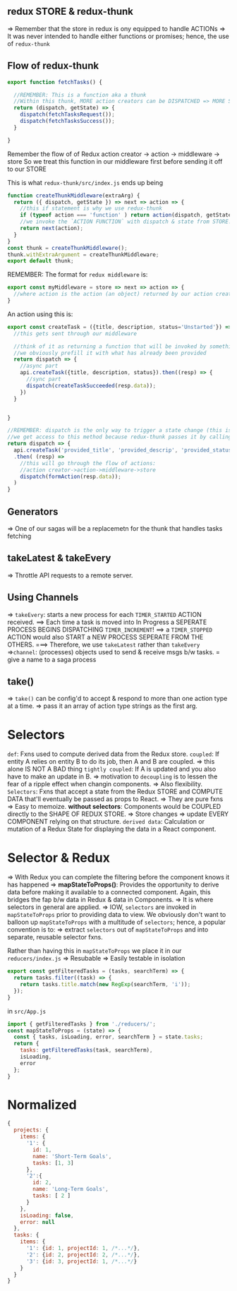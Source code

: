 
## redux STORE & redux-thunk
=> Remember that the store in redux is ony equipped to handle ACTIONs
=> It was never intended to handle either functions or promises; hence, 
the use of `redux-thunk`


## Flow of redux-thunk
```js
export function fetchTasks() {

  //REMEMBER: This is a function aka a thunk 
  //Within this thunk, MORE action creators can be DISPATCHED => MORE SIDE EFFECTS!
  return (dispatch, getState) => {
    dispatch(fetchTasksRequest());
    dispatch(fetchTasksSuccess());
  }

}
```

Remember the flow of of Redux
action creator -> action -> middleware -> store
So we treat this function in our middleware first before sending it off to 
our STORE

This is what `redux-thunk/src/index.js` ends up being

```js
function createThunkMiddleware(extraArg) {
  return ({ dispatch, getState }) => next => action => {
    //this if statement is why we use redux-thunk
    if (typeof action === 'function' ) return action(dispatch, getState, extraArgument);
    //we invoke the `ACTION FUNCTION` with dispatch & state from STORE!
    return next(action);
  }
}
const thunk = createThunkMiddleware();
thunk.withExtraArgument = createThunkMiddleware;
export default thunk;
```
REMEMBER: The format for `redux middleware` is: 
```js
export const myMiddleware = store => next => action => {
  //where action is the action (an object) returned by our action creator 
}
```

An action using this is: 
```js 
export const createTask = ({title, description, status='Unstarted'}) => {
  //this gets sent through our middleware

  //think of it as returning a function that will be invoked by something, 
  //we obviously prefill it with what has already been provided
  return dispatch => {
    //async part
    api.createTask({title, description, status}).then((resp) => {
      //sync part
      dispatch(createTaskSucceeded(resp.data));
    })
  }


}
```


```js
//REMEMBER: dispatch is the only way to trigger a state change (this is stored in the store)
//we get access to this method because redux-thunk passes it by calling our ACTION METHOD
return dispatch => {
  api.createTask('provided_title', 'provided_descrip', 'provided_status')
  .then( (resp) => 
    //this will go through the flow of actions: 
    //action creator->action->middleware->store
    dispatch(formAction(resp.data)); 
  )
}

```


## Generators 
=> One of our sagas will be a replacemetn for the thunk that handles tasks fetching

## takeLatest & takeEvery
=> Throttle API requests to a remote server. 

## Using Channels
=> `takeEvery`: starts a new process for each `TIMER_STARTED` ACTION received. 
==> Each time a task is moved into In Progress a SEPERATE PROCESS BEGINS DISPATCHING `TIMER_INCREMENT`!
==> a `TIMER_STOPPED` ACTION would also START a NEW PROCESS SEPERATE FROM THE OTHERS. 
===> Therefore, we use `takeLatest` rather than `takeEvery`
=>`channel`: (processes) objects used to send & receive msgs b/w tasks. = give a name to a saga process

## take()
=> `take()` can be config'd to accept & respond to more than one action type at a time. 
=> pass it an array of action type strings as the first arg. 



# Selectors
`def`: Fxns used to compute derived data from the Redux store. 
`coupled`: If entity A relies on entity B to do its job, then A and B are coupled. 
=> this alone IS NOT A BAD thing
`tightly coupled`: If A is updated and you also have to make an update in B. 
=> motivation to `decoupling` is to lessen the fear of a ripple effect when changin components. 
=> Also flexibility. 
`Selectors`: Fxns that accept a state from the Redux STORE and COMPUTE DATA that'll eventually be 
passed as props to React. 
=> They are pure fxns 
=> Easy to memoize. 
**without selectors**: Components would be COUPLED directly to the SHAPE OF REDUX STORE. 
=> Store changes => update EVERY COMPONENT relying on that structure.
`derived data`: Calculation or mutation of a Redux State for displaying the data in a React component. 


# Selector & Redux
=> With Redux you can complete the filtering before the component knows it has happened 
=> **mapStateToProps()**: Provides the opportunity to derive data before making it available 
to a connected component. Again, this bridges the fap b/w data in Redux & data in Components. 
=> It is where selectors in general are applied. 
=> IOW, `selectors` are invoked in `mapStateToProps` prior to providing data to view. 
We obviously don't want to balloon up `mapStateToProps` with a multitude of `selectors`; hence, 
a popular convention is to: 
=> extract `selectors` out of `mapStateToProps` and into separate, reusable selector fxns.

Rather than having this in `mapStateToProps` we place it in our `reducers/index.js`
=> Resubable 
=> Easily testable in isolation 
```js 
export const getFilteredTasks = (tasks, searchTerm) => {
  return tasks.filter((task) => {
    return tasks.title.match(new RegExp(searchTerm, 'i'));
  });
}
```
in `src/App.js`
```js
import { getFilteredTasks } from './reducers/';
const mapStateToProps = (state) => {
  const { tasks, isLoading, error, searchTerm } = state.tasks;
  return { 
    tasks: getFilteredTasks(task, searchTerm), 
    isLoading, 
    error
  };
}
```


# Normalized
```js 
{
  projects: {
    items: {
      '1': {
        id: 1, 
        name: 'Short-Term Goals', 
        tasks: [1, 3]
      },
      '2':{
        id: 2,
        name: 'Long-Term Goals', 
        tasks: [ 2 ]
      }
    },
    isLoading: false,
    error: null
  }, 
  tasks: {
    items: {
      '1': {id: 1, projectId: 1, /*...*/},
      '2': {id: 2, projectId: 2, /*...*/},
      '3': {id: 3, projectId: 1, /*...*/}
    }
  }
}
```